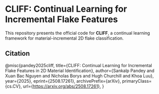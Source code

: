 # CLIFF: Continual Learning for Incremental Flake Features

This repository presents the official code for **CLIFF**, a continual learning framework for material-incremental 2D flake classification.

## Citation

@misc{pandey2025cliff,
title={CLIFF: Continual Learning for Incremental Flake Features in 2D Material Identification},
author={Sankalp Pandey and Xuan Bac Nguyen and Nicholas Borys and Hugh Churchill and Khoa Luu},
year={2025},
eprint={2508.17261},
archivePrefix={arXiv},
primaryClass={cs.CV},
url={https://arxiv.org/abs/2508.17261},
}
